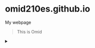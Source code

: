# omid210es.github.io
My webpage
> This is Omid
> 
<details>
  <summary></summary>
  
  ### Heading
Hi dude, feel free to ask my whatever you want :)

  ### Some Code
  ```js
  function logSomething(something) {
    console.log('Something', something);
  }
  ```
</details>
